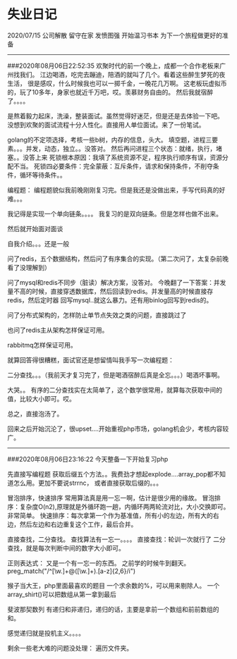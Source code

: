 # 失业日记
2020/07/15 公司解散 留守在家 发愤图强 开始温习书本 为下一个旅程做更好的准备

---
###2020年08月06日22:52:35
欢聚时代的前一个晚上，成都一个合作老板来广州找我们。
江边喝酒，吃完去蹦迪，陪酒的就叫了几个。看着这些醉生梦死的夜生活，
很是感叹，什么时候我也可以一掷千金，一晚花几万啊。
这老板玩虚拟币的，玩了10多年，身家也就近千万吧，哎。羡慕财务自由的。
然后我就宿醉了。。。。

是熬着毅力起床，洗澡，整装面试。虽然觉得好迷茫，但是还是去体验一下吧。
没想到欢聚的面试流程十分人性化。直接用人单位面试。来了一份笔试。

golang的不定项选择，考核一些b树，内存的信息，头大。
填空题，进程三要素。。。并发，动态，独立。。没答对。
然后再问进程三个状态：就绪，执行，堵塞。。没答上来
死锁根本原因：我填了系统资源不足，程序执行顺序有误，资源分配不当。
死锁四必要条件：完全蒙蔽：互斥条件，请求和保持条件，不削夺条件，循环等待条件。。

编程题：
编程题貌似我前晚刚刚复习完。但是我还是没做出来，手写代码真的好难。。。

我记得是实现一个单向链条。。。。
我复习的是双向链条。但是怎样也做不出来。

然后就开始面对面谈

自我介绍。。。还是一般

问了redis，五个数据结构，然后问了有序集合的实现。（第二次问了，太复杂前晚看了没理解到）

问了mysql和redis不同步（脏读）解决方案，没答对。
今晚翻了一下答案：并发量不高的时候，直接穿透数据库，然后回读到redis。并发量高的时候直接存redis，然后定时器
回写mysql..就这么暴力。还有用binlog回写到redis的。

问了分布式架构的，怎样防止单节点失效之类的问题，直接跳过了

也问了redis主从架构怎样保证可用。

rabbitmq怎样保证可用。

就算回答得很糟糕，面试官还是想留情叫我手写一次编程题：

二分查找。。。（我前天才复习完了，但是喝酒宿醉后真是全忘。。。）喝酒坏事啊。

大哭。。
有序的二分查找实在太简单了，这个数学很常用，就算每次获取中间的值，比较大小即可。哎。

总之，直接泡汤了。

回来之后开始沉沦了，很upset....开始重视php市场，golang机会少，考核内容较广。


---
###2020年08月06日23:16:22
今天整备一下开始复习php

先直接写编程题
获取后缀五个方法。。我费劲才想起explode....array_pop都不知道怎么用。更加不要说strrnc，
或者直接获取后缀的。。。

冒泡排序，快速排序
常用算法真是用一忘一啊，估计是很少用的缘故。
冒泡排序：复杂度O(n2),原理就是外循环跑一趟，内循环两两轮流对比，大小交换即可。非常简单。
快速排序：每次拿第一个作为基准值，所有小的左边，所有大的右边，然后左边和右边重复这个工作，最后合并。

直接查找，二分查找。
查找算法有一忘一。。。。
直接查找：轮训一次就行了
二分查找，就是每次判断中间的数字大小即可。

正则表达式：
又是一个有一忘一的东西。
之前学的时候牛到翻天。
preg_match("/^[\w.]+@([\w.]+)\.[a-z]{2,6}/i")

猴子当大王，php里面最喜欢的题目
一个求余数的%，可以用来剔除人。
一个array_shirt()可以把数组从第一拿到最后

斐波那契数列
有递归和非递归，递归的话，主要是拿前一个数组和前前数组的和。

感觉递归就是投机主义。。。。

剩余一些老大难的问题没处理：
遍历文件夹。


